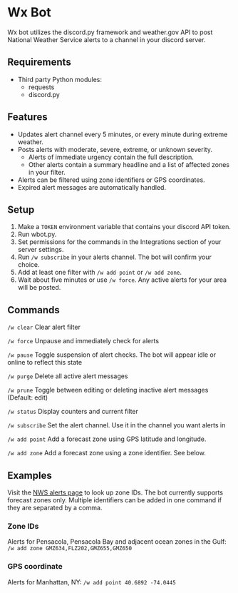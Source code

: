 # Wx Bot
Wx bot utilizes the discord.py framework and weather.gov API to post National Weather Service alerts to a channel in
your discord server.

## Requirements
* Third party Python modules:
  * requests
  * discord.py

## Features
- Updates alert channel every 5 minutes, or every minute during extreme weather.
- Posts alerts with moderate, severe, extreme, or unknown severity.
  - Alerts of immediate urgency contain the full description.
  - Other alerts contain a summary headline and a list of affected zones in your filter.
- Alerts can be filtered using zone identifiers or GPS coordinates.
- Expired alert messages are automatically handled.

## Setup
1. Make a `TOKEN` environment variable that contains your discord API token.
2. Run wbot.py.
3. Set permissions for the commands in the Integrations section of your server settings.
4. Run `/w subscribe` in your alerts channel. The bot will confirm your choice.
5. Add at least one filter with `/w add point` or `/w add zone`.
6. Wait about five minutes or use `/w force`. Any active alerts for your area will be posted.

## Commands
`/w clear` Clear alert filter

`/w force` Unpause and immediately check for alerts

`/w pause` Toggle suspension of alert checks. The bot will appear idle or online to reflect this state

`/w purge` Delete all active alert messages

`/w prune` Toggle between editing or deleting inactive alert messages (Default: edit)

`/w status` Display counters and current filter

`/w subscribe` Set the alert channel. Use it in the channel you want alerts in

`/w add point` Add a forecast zone using GPS latitude and longitude.

`/w add zone` Add a forecast zone using a zone identifier. See below.

## Examples
Visit the [NWS alerts page](https://alerts.weather.gov/) to look up zone IDs. The bot currently supports forecast zones
only. Multiple identifiers can be added in one command if they are separated by a comma.

### Zone IDs
Alerts for Pensacola, Pensacola Bay and adjacent ocean zones in the Gulf: `/w add zone GMZ634,FLZ202,GMZ655,GMZ650`

### GPS coordinate
Alerts for Manhattan, NY: `/w add point 40.6892 -74.0445`